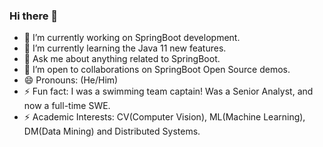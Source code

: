 ### Hi there 👋

<!--
**oliverwreath/oliverwreath** is a ✨ _special_ ✨ repository because its `README.md` (this file) appears on your GitHub profile.

Here are some ideas to get you started:

- 🔭 I’m currently working on ...
- 🌱 I’m currently learning ...
- 👯 I’m looking to collaborate on ...
- 🤔 I’m looking for help with ...
- 💬 Ask me about ...
- 📫 How to reach me: ...
- 😄 Pronouns: ...
- ⚡ Fun fact: ...
-->

- 🔭 I’m currently working on SpringBoot development. 
- 🌱 I’m currently learning the Java 11 new features.  
- 💬 Ask me about anything related to SpringBoot. 
- 👯 I’m open to collaborations on SpringBoot Open Source demos. 
- 😄 Pronouns: (He/Him) 
- ⚡ Fun fact: I was a swimming team captain! Was a Senior Analyst, and now a full-time SWE. 
- ⚡ Academic Interests: CV(Computer Vision), ML(Machine Learning), DM(Data Mining) and Distributed Systems. 
